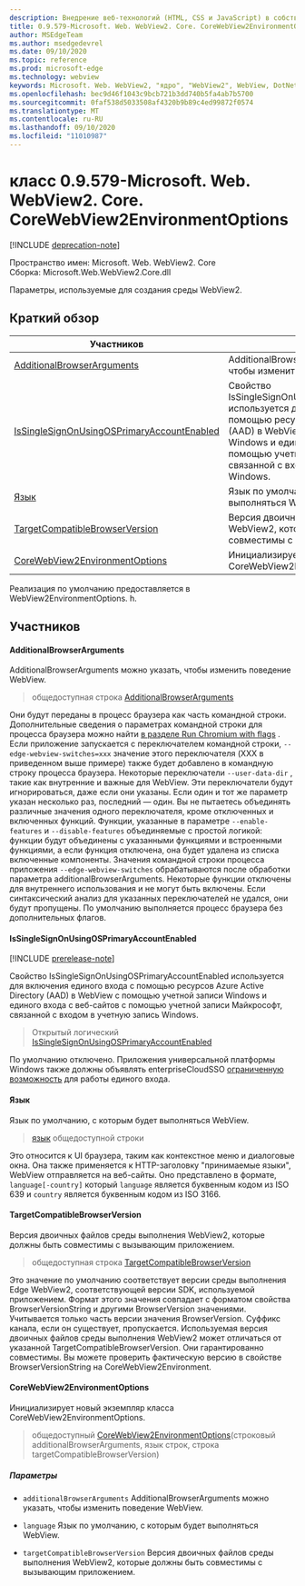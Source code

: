 ```yaml
---
description: Внедрение веб-технологий (HTML, CSS и JavaScript) в собственные приложения с помощью элемента управления Microsoft Edge WebView2
title: 0.9.579-Microsoft. Web. WebView2. Core. CoreWebView2EnvironmentOptions
author: MSEdgeTeam
ms.author: msedgedevrel
ms.date: 09/10/2020
ms.topic: reference
ms.prod: microsoft-edge
ms.technology: webview
keywords: Microsoft. Web. WebView2, "ядро", "WebView2", WebView, DotNet, WPF, WinForms, App, EDGE, CoreWebView2, CoreWebView2Controller, браузерный элемент управления, EDGE HTML, Microsoft. Web. WebView2
ms.openlocfilehash: bec9d46f1043c9bcb721b3dd740b5fa4ab7b5700
ms.sourcegitcommit: 0faf538d5033508af4320b9b89c4ed99872f0574
ms.translationtype: MT
ms.contentlocale: ru-RU
ms.lasthandoff: 09/10/2020
ms.locfileid: "11010987"
---
```

# класс 0.9.579-Microsoft. Web. WebView2. Core. CoreWebView2EnvironmentOptions 

[!INCLUDE [deprecation-note](../../includes/deprecation-note.md)]

Пространство имен: Microsoft. Web. WebView2. Core \
Сборка: Microsoft.Web.WebView2.Core.dll

Параметры, используемые для создания среды WebView2.

## Краткий обзор

 Участников                        | Описания
--------------------------------|---------------------------------------------
[AdditionalBrowserArguments](#additionalbrowserarguments) | AdditionalBrowserArguments можно указать, чтобы изменить поведение WebView.
[IsSingleSignOnUsingOSPrimaryAccountEnabled](#issinglesignonusingosprimaryaccountenabled) | Свойство IsSingleSignOnUsingOSPrimaryAccountEnabled используется для включения единого входа с помощью ресурсов Azure Active Directory (AAD) в WebView с помощью учетной записи Windows и единого входа с веб-сайтов с помощью учетной записи Майкрософт, связанной с входом в учетную запись Windows.
[Язык](#language) | Язык по умолчанию, с которым будет выполняться WebView.
[TargetCompatibleBrowserVersion](#targetcompatiblebrowserversion) | Версия двоичных файлов среды выполнения WebView2, которые должны быть совместимы с вызывающим приложением.
[CoreWebView2EnvironmentOptions](#corewebview2environmentoptions) | Инициализирует новый экземпляр класса CoreWebView2EnvironmentOptions.

Реализация по умолчанию предоставляется в WebView2EnvironmentOptions. h.

## Участников

#### AdditionalBrowserArguments 

AdditionalBrowserArguments можно указать, чтобы изменить поведение WebView.

> общедоступная строка [AdditionalBrowserArguments](#additionalbrowserarguments)

Они будут переданы в процесс браузера как часть командной строки. Дополнительные сведения о параметрах командной строки для процесса браузера можно найти [в разделе Run Chromium with flags](https://aka.ms/RunChromiumWithFlags) . Если приложение запускается с переключателем командной строки, `--edge-webview-switches=xxx` значение этого переключателя (XXX в приведенном выше примере) также будет добавлено в командную строку процесса браузера. Некоторые переключатели `--user-data-dir` , такие как внутренние и важные для WebView. Эти переключатели будут игнорироваться, даже если они указаны. Если один и тот же параметр указан несколько раз, последний — один. Вы не пытаетесь объединять различные значения одного переключателя, кроме отключенных и включенных функций. Функции, указанные в параметре `--enable-features` и `--disable-features` объединяемые с простой логикой: функции будут объединены с указанными функциями и встроенными функциями, а если функция отключена, она будет удалена из списка включенные компоненты. Значения командной строки процесса приложения `--edge-webview-switches` обрабатываются после обработки параметра additionalBrowserArguments. Некоторые функции отключены для внутреннего использования и не могут быть включены. Если синтаксический анализ для указанных переключателей не удался, они будут пропущены. По умолчанию выполняется процесс браузера без дополнительных флагов.

#### IsSingleSignOnUsingOSPrimaryAccountEnabled 

[!INCLUDE [prerelease-note](../../includes/prerelease-note.md)]

Свойство IsSingleSignOnUsingOSPrimaryAccountEnabled используется для включения единого входа с помощью ресурсов Azure Active Directory (AAD) в WebView с помощью учетной записи Windows и единого входа с веб-сайтов с помощью учетной записи Майкрософт, связанной с входом в учетную запись Windows.

> Открытый логический [IsSingleSignOnUsingOSPrimaryAccountEnabled](#issinglesignonusingosprimaryaccountenabled)

По умолчанию отключено. Приложения универсальной платформы Windows также должны объявлять enterpriseCloudSSO [ограниченную возможность](https://docs.microsoft.com/windows/uwp/packaging/app-capability-declarations#restricted-capabilities) для работы единого входа.

#### Язык 

Язык по умолчанию, с которым будет выполняться WebView.

> [язык](#language) общедоступной строки

Это относится к UI браузера, таким как контекстное меню и диалоговые окна. Она также применяется к HTTP-заголовку "принимаемые языки", WebView отправляется на веб-сайты. Оно представлено в формате, `language[-country]` который `language` является буквенным кодом из ISO 639 и `country` является буквенным кодом из ISO 3166.

#### TargetCompatibleBrowserVersion 

Версия двоичных файлов среды выполнения WebView2, которые должны быть совместимы с вызывающим приложением.

> общедоступная строка [TargetCompatibleBrowserVersion](#targetcompatiblebrowserversion)

Это значение по умолчанию соответствует версии среды выполнения Edge WebView2, соответствующей версии SDK, используемой приложением. Формат этого значения совпадает с форматом свойства BrowserVersionString и другими BrowserVersion значениями. Учитывается только часть версии значения BrowserVersion. Суффикс канала, если он существует, пропускается. Используемая версия двоичных файлов среды выполнения WebView2 может отличаться от указанной TargetCompatibleBrowserVersion. Они гарантированно совместимы. Вы можете проверить фактическую версию в свойстве BrowserVersionString на CoreWebView2Environment.

#### CoreWebView2EnvironmentOptions 

Инициализирует новый экземпляр класса CoreWebView2EnvironmentOptions.

> общедоступный [CoreWebView2EnvironmentOptions](#corewebview2environmentoptions)(строковый additionalBrowserArguments, язык строк, строка targetCompatibleBrowserVersion)

##### Параметры
* `additionalBrowserArguments` AdditionalBrowserArguments можно указать, чтобы изменить поведение WebView. 

* `language` Язык по умолчанию, с которым будет выполняться WebView. 

* `targetCompatibleBrowserVersion` Версия двоичных файлов среды выполнения WebView2, которые должны быть совместимы с вызывающим приложением.


